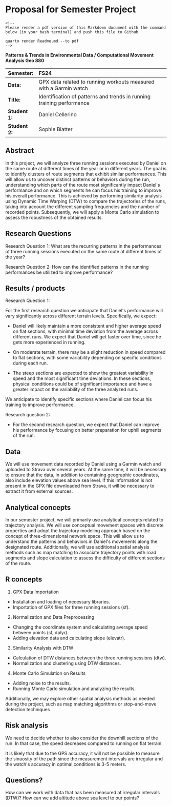 # Proposal for Semester Project

```{=html}
<!-- 
Please render a pdf version of this Markdown document with the command below (in your bash terminal) and push this file to Github

quarto render Readme.md --to pdf
-->
```
**Patterns & Trends in Environmental Data / Computational Movement Analysis Geo 880**

| Semester:      | FS24                                                                  |
|:---------------|:----------------------------------------                              |
| **Data:**      | GPX data related to running workouts measured with a Garmin watch     |
| **Title:**     | Identification of patterns and trends in running training performance |
| **Student 1:** | Daniel Cellerino                                                      | 
| **Student 2:** | Sophie Blatter                                                        |

## Abstract

<!-- (50-60 words) -->

In this project, we will analyze three running sessions executed by Daniel on the same route at different times of the year or in different years. The goal is to identify clusters of route segments that exhibit similar performances. This will allow us to uncover distinct patterns or behaviors during the run, understanding which parts of the route most significantly impact Daniel's performance and on which segments he can focus his training to improve his overall performance. This is achieved by performing similarity analysis using Dynamic Time Warping (DTW) to compare the trajectories of the runs, taking into account the different sampling frequencies and the number of recorded points. Subsequently, we will apply a Monte Carlo simulation to assess the robustness of the obtained results.

## Research Questions

<!-- (50-60 words) -->


Research Question 1: What are the recurring patterns in the performances of three running sessions executed on the same route at different times of the year?

Research Question 2: How can the identified patterns in the running performances be utilized to improve performance?


## Results / products

<!-- What do you expect, anticipate? -->

Research Question 1:

For the first research question we anticipate that Daniel's performance will vary significantly across different terrain levels. Specifically, we expect:

-   Daniel will likely maintain a more consistent and higher average speed on flat sections, with minimal time deviation from the average across different runs. We expect that Daniel will get faster over time, since he gets more experienced in running.

-   On moderate terrain, there may be a slight reduction in speed compared to flat sections, with some variability depending on specific conditions during each run.

-   The steep sections are expected to show the greatest variability in speed and the most significant time deviations. In these sections, physical conditions could be of significant importance and have a greater impact on the variability of the three analyzed runs.

We anticipate to identify specific sections where Daniel can focus his training to improve performance.

Research question 2:

-   For the second research question, we expect that Daniel can improve his performance by focusing on better preparation for uphill segments of the run.


## Data

<!-- What data will you use? Will you require additional context data? Where do you get this data from? Do you already have all the data? -->

We will use movement data recorded by Daniel using a Garmin watch and uploaded to Strava over several years. At the same time, it will be necessary to ensure that the data, in addition to containing geographic coordinates, also include elevation values above sea level. If this information is not present in the GPX file downloaded from Strava, it will be necessary to extract it from external sources.


## Analytical concepts
<!-- Which analytical concepts will you use? What conceptual movement spaces and respective modelling approaches of trajectories will you be using? What additional spatial analysis methods will you be using? -->

In our semester project, we will primarily use analytical concepts related to trajectory analysis. We will use conceptual movement spaces with discrete properties and adopt the trajectory modeling approach based on the concept of three-dimensional network space. This will allow us to understand the patterns and behaviors in Daniel's movements along the designated route. Additionally, we will use additional spatial analysis methods such as map matching to associate trajectory points with road segments and slope calculation to assess the difficulty of different sections of the route.


## R concepts

1. GPX Data Importation
-   Installation and loading of necessary libraries.
-   Importation of GPX files for three running sessions (sf).

2. Normalization and Data Preprocessing
-   Changing the coordinate system and calculating average speed between points (sf, dplyr).
-   Adding elevation data and calculating slope (elevatr).

3. Similarity Analysis with DTW
-   Calculation of DTW distances between the three running sessions (dtw).
-   Normalization and clustering using DTW distances.

4. Monte Carlo Simulation on Results
-   Adding noise to the results.
-   Running Monte Carlo simulation and analyzing the results.

Additionally, we may explore other spatial analysis methods as needed during the project, such as map matching algorithms or stop-and-move detection techniques

<!-- Which R concepts, functions, packages will you mainly use. What additional spatial analysis methods will you be using? -->

## Risk analysis
We need to decide whether to also consider the downhill sections of the run. In that case, the speed decreases compared to running on flat terrain. 

It is likely that due to the GPS accuracy, it will not be possible to measure the sinuosity of the path since the measurement intervals are irregular and the watch's accuracy in optimal conditions is 3-5 meters.
<!-- What could be the biggest challenges/problems you might face? What is your plan B? -->

## Questions?
How can we work with data that has been measured at irregular intervals (DTW)?
How can we add altitude above sea level to our points?

<!-- Which questions would you like to discuss at the coaching session? -->
